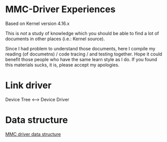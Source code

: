# MMC-Driver Experiences
Based on Kernel version 4.16.x

This is *not* a study of knowledge which you should be able to find a lot of documents in other places (i.e.: Kernel source).

Since I had problem to understand those documents, here I compile my reading (of documetns) / code tracing / and testing together. Hope it could benefit those people who have the same learn style as I do. If you found this materials sucks, it is, please accept my apologies.

# Link driver
Device Tree <--> Device Driver

# Data structure
[MMC driver data structure](MMC_DataStructure.md)

